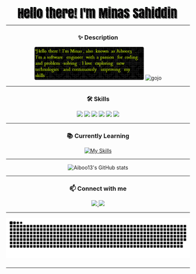 <div align="center">

<!-- Header / Nama -->
<img src="Img/gif.gif" alt="myname" />

---

<!-- Deskripsi -->
### ✨ Description  
<img src="Img/Descsription.png" alt="desc" width="300" />  
<img src="Img/gojo.gif" alt="gojo" width="200" />

---

<!-- Skills -->
### 🛠 Skills  
<img src="https://img.shields.io/badge/React-20232A?style=for-the-badge&logo=react&logoColor=61DAFB" />
<img src="https://img.shields.io/badge/React_Router-CA4245?style=for-the-badge&logo=react-router&logoColor=white" />
<img src="https://img.shields.io/badge/JavaScript-F7DF1E?style=for-the-badge&logo=javascript&logoColor=black" />
<img src="https://img.shields.io/badge/HTML5-E34F26?style=for-the-badge&logo=html5&logoColor=white" />
<img src="https://img.shields.io/badge/CSS3-1572B6?style=for-the-badge&logo=css3&logoColor=white" />
<img src="https://img.shields.io/badge/Tailwind_CSS-06B6D4?style=for-the-badge&logo=tailwind-css&logoColor=white" />

---

<!-- Learning -->
### 📚 Currently Learning  
[![My Skills](https://skillicons.dev/icons?i=html,css,js,react,git,tailwind,bootstrap&perline=4)](https://skillicons.dev)

---

<!-- GitHub Stats -->
<img src="https://github-readme-stats.vercel.app/api?username=Aiboo13&show_icons=true&theme=radical" alt="Aiboo13's GitHub stats" />

---

<!-- Contact -->
### 📫 Connect with me  
<a href="https://www.instagram.com/sahoddot/" target="_blank">
  <img src="https://img.shields.io/static/v1?message=Instagram&logo=instagram&label=&color=E4405F&logoColor=white&labelColor=&style=for-the-badge" height="35" />
</a>
<a href="http://wa.me/6283141302936" target="_blank">
  <img src="https://img.shields.io/static/v1?message=Whatsapp&logo=whatsapp&label=&color=25D366&logoColor=white&labelColor=&style=for-the-badge" height="35" />
</a>

---

<!-- Pacman Graph -->
<img src="https://raw.githubusercontent.com/Aiboo13/Aiboo13/output/snake.svg" alt="Snake animation" />

###




###

---

<!-- Visitor Counter -->


</div>
